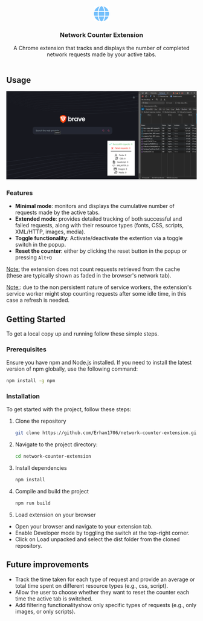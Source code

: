 <!-- PROJECT LOGO -->
<div align="center">
  <a href="https://github.com/github_username/repo_name">
    <img src="assets/images/icon.png" alt="Repositoty Icon" width="40" height="40">
  </a>

<h3 align="center">Network Counter Extension</h3>

  <p align="center">
    A Chrome extension that tracks and displays the number of completed network requests made by your active tabs.
    <br />
    <br />
  </p>

</div>

<!-- ABOUT THE PROJECT -->

## Usage

![GIF Demo](assets/images/demo.gif)

### Features

- **Minimal mode**: monitors and displays the cumulative number of requests made by the active tabs.
- **Extended mode**: provides detailed tracking of both successful and failed requests, along with their resource types (fonts, CSS, scripts, XML/HTTP, images, media).
- **Toggle functionality**: Activate/deactivate the extention via a toggle switch in the popup.
- **Reset the counter**: either by clicking the reset button in the popup or pressing `Alt+Q`

<ins>Note:</ins> the extension does not count requests retrieved from the cache (these are typically shown as faded in the browser's network tab).

<ins>Note:</ins>: due to the non persistent nature of service workers, the extension's service worker might stop counting requests after some idle time, in this case a refresh is needed.

## Getting Started

To get a local copy up and running follow these simple steps.

### Prerequisites

Ensure you have npm and Node.js installed. If you need to install the latest version of npm globally, use the following command:

```sh
npm install -g npm
```

### Installation

To get started with the project, follow these steps:

1. Clone the repository
   ```sh
   git clone https://github.com/Erhan1706/network-counter-extension.git
   ```
2. Navigate to the project directory:
   ```sh
   cd network-counter-extension
   ```
3. Install dependencies
   ```sh
   npm install
   ```
4. Compile and build the project
   ```sh
   npm run build
   ```
5. Load extension on your browser

- Open your browser and navigate to your extension tab.
- Enable Developer mode by toggling the switch at the top-right corner.
- Click on Load unpacked and select the dist folder from the cloned repository.

## Future improvements

- Track the time taken for each type of request and provide an average or total time spent on different resource types (e.g., css, script).
- Allow the user to choose whether they want to reset the counter each time the active tab is switched.
- Add filtering functionalityshow only specific types of requests (e.g., only images, or only scripts).
